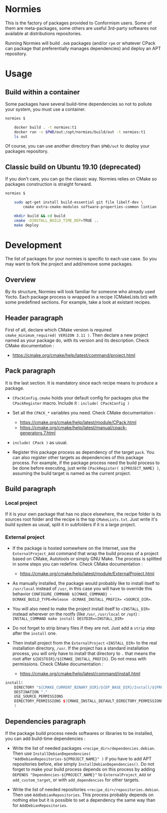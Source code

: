 # Normies

This is the factory of packages provided to Conformism users. Some of them are meta-packages, some others are useful 3rd-party softwares not available at distributions repositories.

Running Normies will build `.deb` packages (and/or `rpm` or whatever CPack can package that preferentially manages dependencies) and deploy an APT repository.

# Usage

## Build within a container

Some packages have several build-time dependencies so not to pollute your system, you must use a container.

```sh
normies $

	docker build . -t normies:t1
	docker run -v $PWD/out:/opt/normies/build/out -t normies:t1
	ls out
```

Of course, you can use another directory than `$PWD/out` to deploy your packages repository.

## Classic build on Ubuntu 19.10 (deprecated)

If you don't care, you can go the classic way. Normies relies on CMake so packages construction is straight forward.

```sh
normies $

	sudo apt-get install build-essential git file libelf-dev \
		cmake extra-cmake-modules software-properties-common lintian

	mkdir build && cd build
	cmake -DINSTALL_BUILD_TIME_DEP=TRUE ..
	make deploy
```

# Development

The list of packages for your normies is specific to each use case. So you may want to fork the project and add/remove some packages.

## Overview

By its structure, Normies will look familiar for someone who already used Yocto. Each package process is wrapped in a recipe (CMakeLists.txt) with some predefined sections. For example, take a look at existant recipes.

## Header paragraph

First of all, declare which CMake version is required `cmake_minimum_required( VERSION 3.11 )`. Then
declare a new project named as your package do, with its version and its description. Check CMake documentation :
  - https://cmake.org/cmake/help/latest/command/project.html

## Pack paragraph

It is the last section. It is mandatory since each recipe means to produce a package.

- `CPackConfig.cmake` holds your default config for packages plus the `CPackRegister` macro. Include it : `include( CPackConfig )`

- Set all the `CPACK_*` variables you need. Check CMake documentation :
	- https://cmake.org/cmake/help/latest/module/CPack.html
	- https://cmake.org/cmake/help/latest/manual/cpack-generators.7.html

- `include( CPack )` as usual.

- Register this package process as dependency of the target `pack`. You can also register other targets as dependencies of this package process. For example, if the package process need the build process to be done before executing, just write `CPackRegister( ${PROJECT_NAME} )`, assuming the build target is named as the current project.

## Build paragraph

### Local project

If it is your own package that has no place elsewhere, the recipe folder is its sources root folder and the recipe is the top `CMakeLists.txt`. Just write it's build system as usual, split it in subfolders if it is a large project.

### External project

- If the package is hosted somewhere on the Internet, use the `ExternalProject_Add` command that wrap the build process of a project based on CMake, Autotools or simply GNU Make. The process is splitted in some steps you can redefine. Check CMake documentation :
	- https://cmake.org/cmake/help/latest/module/ExternalProject.html

- As manually installed, the package would probably like to install itself to `/usr/local` instead of `/usr`, in this case you will have to override this behavior `CONFIGURE_COMMAND ${CMAKE_COMMAND} -DCMAKE_BUILD_TYPE=Release -DCMAKE_INSTALL_PREFIX= <SOURCE_DIR>`.

- You will also need to make the project install itself to `<INSTALL_DIR>` instead wherever on the rootfs (like `/usr`, `/usr/local` or `/opt`) : `INSTALL_COMMAND make install DESTDIR=<INSTALL_DIR>`

- Do not forget to strip binary files if they are not. Just add a `strip` step after the `install` one.

- Then install project from the `ExternalProject` `<INSTALL_DIR>` to the real installation directory, `/usr`. If the project has a standard installation process, you will only have to install that directory to `.` that means the root after `${DESTDIR}/${CMAKE_INSTALL_PREFIX}`. Do not mess with permissions. Check CMake documentation :
	- https://cmake.org/cmake/help/latest/command/install.html
```c++
install(
	DIRECTORY "${CMAKE_CURRENT_BINARY_DIR}/${EP_BASE_DIR}/Install/${PROJECT_NAME}/."
	DESTINATION "."
	USE_SOURCE_PERMISSIONS
	DIRECTORY_PERMISSIONS ${CMAKE_INSTALL_DEFAULT_DIRECTORY_PERMISSIONS}
	)
```

## Dependencies paragraph

If the package build process needs softwares or libraries to be installed, you can add build-time dependencies :

- Write the list of needed packages `<recipe_dir>/dependencies.debian`. Then use `InstallDebianDependencies( "AddDebianRepositories-${PROJECT_NAME}" )` if you have to add APT repositories before, else simply `InstallDebianDependencies()`. Do not forget to make your build process depends on this process by adding `DEPENDS "Dependencies-${PROJECT_NAME}"` to `ExternalProject_Add` or `add_custom_target`, or with `add_dependencies` for other targets.

- Write the list of needed repositories `<recipe_dir>/repositories.debian`. Then use `AddDebianRepositories`. This process probably depends on nothing else but it is possible to set a dependency the same way than for `AddDebianRepositories`.

